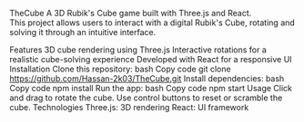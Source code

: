 TheCube
A 3D Rubik's Cube game built with Three.js and React. <br> This project allows users to interact with a digital Rubik's Cube, rotating and solving it through an intuitive interface.

Features
3D cube rendering using Three.js
Interactive rotations for a realistic cube-solving experience
Developed with React for a responsive UI
Installation
Clone this repository:
bash
Copy code
git clone https://github.com/Hassan-2k03/TheCube.git
Install dependencies:
bash
Copy code
npm install
Run the app:
bash
Copy code
npm start
Usage
Click and drag to rotate the cube.
Use control buttons to reset or scramble the cube.
Technologies
Three.js: 3D rendering
React: UI framework
